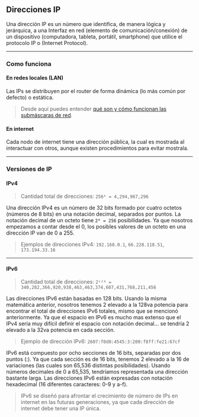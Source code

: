 ## Direcciones IP
Una dirección IP es un número que identifica, de manera lógica y jerárquica, a una Interfaz en red (elemento de comunicación/conexión) de un dispositivo (computadora, tableta, portátil, smartphone) que utilice el protocolo IP o (Internet Protocol).

_________________________________

### Como funciona
#### En redes locales (LAN)
Las IPs se distribuyen por el router de forma dinámica (lo más común por defecto) o estática.


>Desde aquí puedes entender [qué son y cómo funcionan las submáscaras de red](https://github.com/mondeja/fullstack/tree/master/backend/src/012-protocolos_red/IP/subnet_masks).



#### En internet
Cada nodo de internet tiene una dirección pública, la cual es mostrada al interactuar con otros, aunque existen procedimientos para evitar mostrala.

_________________________________

### Versiones de IP

#### IPv4
> Cantidad total de direcciones: `256⁴ = 4,294,967,296`

Una dirección IPv4 es un número de 32 bits formado por cuatro octetos (números de 8 bits) en una notación decimal, separados por puntos. La notación decimal de un octeto tiene `2⁸ = 256` posibilidades. Ya que nosotros empezamos a contar desde el 0, los posibles valores de un octeto en una dirección IP van de 0 a 255.

> Ejemplos de direcciones IPv4: `192.168.0.1`, `66.228.118.51`, `173.194.33.16`

_________________________________

#### IPv6
> Cantidad total de direcciones: `2¹²⁸ = 340,282,366,920,938,463,463,374,607,431,768,211,456`

Las direcciones IPv6 están basadas en 128 bits. Usando la misma matemática anterior, nosotros tenemos 2 elevado a la 128va potencia para encontrar el total de direcciones IPv6 totales, mismo que se mencionó anteriormente. Ya que el espacio en IPv6 es mucho mas extenso que el IPv4 sería muy difícil definir el espacio con notación decimal... se tendría 2 elevado a la 32va potencia en cada sección.

>Ejemplo de dirección IPv6: `2607:f0d0:4545:3:200:f8ff:fe21:67cf`

IPv6 está compuesto por ocho secciones de 16 bits, separadas por dos puntos (:). Ya que cada sección es de 16 bits, tenemos 2 elevado a la 16 de variaciones (las cuales son 65,536 distintas posibilidades). Usando números decimales de 0 a 65,535, tendríamos representada una dirección bastante larga. Las direcciones IPv6 están expresadas con notación hexadecimal (16 diferentes caracteres: 0-9 y a-f).

> IPv6 se diseñó para afrontar el crecimiento de número de IPs en internet en las futuras generaciones, ya que cada dirección de internet debe tener una IP única.